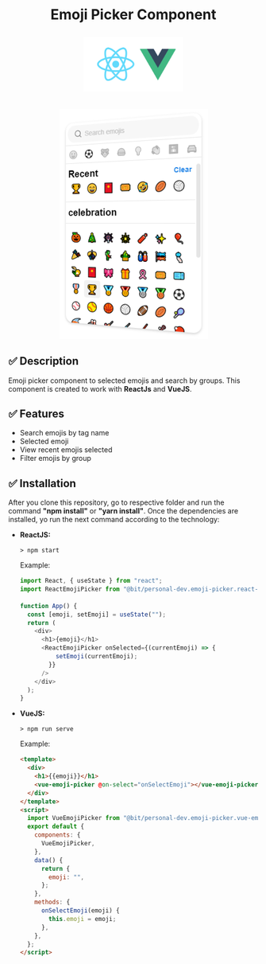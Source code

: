 <h1>
    <p align="center">
        Emoji Picker Component
    </p>
    <p align="center">
        <img  src="./technologies.png" width="200px" />
    </p>
</h1>

<p align="center">
    <img src="./emoji-picker.PNG"  />
</p>

## :white_check_mark: Description

Emoji picker component to selected emojis and search by groups. This component is created to work with **ReactJs** and **VueJS**.

## :white_check_mark: Features

- Search emojis by tag name
- Selected emoji
- View recent emojis selected
- Filter emojis by group

## :white_check_mark: Installation

After you clone this repository, go to respective folder and run the command **"npm install"** or **"yarn install"**.
Once the dependencies are installed, yo run the next command according to the technology:

- **ReactJS:**

  ```console
  > npm start
  ```

  Example:

  ```javascript
  import React, { useState } from "react";
  import ReactEmojiPicker from "@bit/personal-dev.emoji-picker.react-emoji-picker";

  function App() {
    const [emoji, setEmoji] = useState("");
    return (
      <div>
        <h1>{emoji}</h1>
        <ReactEmojiPicker onSelected={(currentEmoji) => {
            setEmoji(currentEmoji);
          }}
        />
      </div>
    );
  }
  ```

- **VueJS:**

  ```console
  > npm run serve
  ```

  Example:

  ```html
  <template>
    <div>
      <h1>{{emoji}}</h1>
      <vue-emoji-picker @on-select="onSelectEmoji"></vue-emoji-picker>
    </div>
  </template>
  <script>
    import VueEmojiPicker from "@bit/personal-dev.emoji-picker.vue-emoji-picker";
    export default {
      components: {
        VueEmojiPicker,
      },
      data() {
        return {
          emoji: "",
        };
      },
      methods: {
        onSelectEmoji(emoji) {
          this.emoji = emoji;
        },
      },
    };
  </script>
  ```
